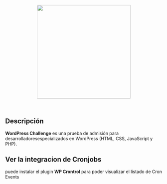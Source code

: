 <p align="center">
  <a href='https://weremote.net'>
    <img src="https://weremote.net/wp-content/uploads/2021/04/Logo-WR.svg" width="300" />
  </a>
</p>
<br />

## Descripción
**WordPress Challenge** es una prueba de admisión para desarrolladoresespecializados en WordPress (HTML, CSS, JavaScript y PHP).

## Ver la integracion de Cronjobs
puede instalar el plugin **WP Crontrol** para poder visualizar el listado de Cron Events